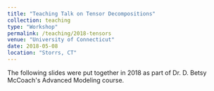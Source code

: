 ```yaml
---
title: "Teaching Talk on Tensor Decompositions"
collection: teaching
type: "Workshop"
permalink: /teaching/2018-tensors
venue: "University of Connecticut"
date: 2018-05-08
location: "Storrs, CT"
---
```


The following slides were put together in 2018 as part of Dr. D. Betsy McCoach's Advanced Modeling course.
